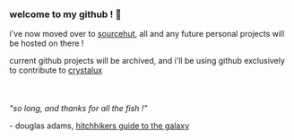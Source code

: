 ### welcome to my github ! 👋

i've now moved over to [sourcehut](https://sr.ht/~jnats), all and any future personal projects will be hosted on there !

current github projects will be archived, and i'll be using github exclusively to contribute to [crystalux](https://github.com/crystalux-project)
\
\
\
\
*"so long, and thanks for all the fish !"*

\- douglas adams, [hitchhikers guide to the galaxy](https://www.youtube.com/watch?v=N_dUmDBfp6k)
